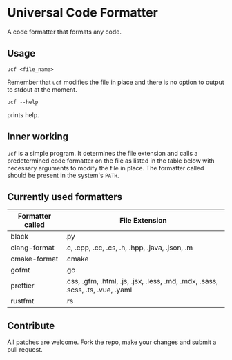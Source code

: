 # Universal Code Formatter

A code formatter that formats any code. 

## Usage
```
ucf <file_name>
```
Remember that `ucf` modifies the file in place and there is no option to output to stdout at the moment.

```
ucf --help
```
prints help.

## Inner working
`ucf` is a simple program. It determines the file extension and calls a predetermined code formatter on the file as listed in the table below with necessary arguments to modify the file in place. The formatter called should be present in the system's `PATH`.

## Currently used formatters
| Formatter called   | File Extension                                                                               |
|--------------------|-----------------------------------------------------------------------------------------|
| black              | .py                                                                                  |
| clang-format       | .c, .cpp, .cc, .cs, .h, .hpp, .java, .json, .m
| cmake-format       | .cmake |                                                                               |
| gofmt              | .go                                                                                  |
| prettier           | .css, .gfm, .html, .js, .jsx, .less, .md, .mdx, .sass, .scss, .ts, .vue, .yaml |
| rustfmt            | .rs

## Contribute
All patches are welcome. Fork the repo, make your changes and submit a pull request. 
